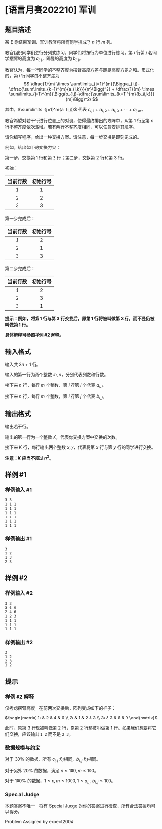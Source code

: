 # [语言月赛202210] 军训

## 题目描述

某 E 刚结束军训，军训教官将所有同学排成了 $n$ 行 $m$ 列。

教官组织同学们进行分列式练习，同学们将按行为单位进行练习。第 $i$ 行第 $j$ 名同学摆臂的高度为 $a_{i,j}$，踢腿的高度为 $b_{i,j}$。

教官认为，每一行同学的不整齐度为摆臂高度方差与踢腿高度方差之和。形式化的，第 $i$ 行同学的不整齐度为 
$$
\dfrac{1}{m} \times \sum\limits_{j=1}^{m}{\Bigg(a_{i,j}-\dfrac{\sum\limits_{k=1}^{m}{a_{i,k}}}{m}\Bigg)^2} + \dfrac{1}{m} \times \sum\limits_{j=1}^{m}{\Bigg(b_{i,j}-\dfrac{\sum\limits_{k=1}^{m}{b_{i,k}}}{m}\Bigg)^2}
$$

其中，$\sum\limits_{j=1}^m{a_{i,j}}$ 代表 $a_{i,1}+a_{i,2}+a_{i,3}+\cdots+a_{i,m}$。

教官希望对若干行进行位置上的对调，使得最终排出的方阵中，从第 $1$ 行至第 $n$ 行不整齐度依次递增。若有两行不整齐度相同，可以任意安排其顺序。

请你编写程序，给出一种交换方案。请注意，每一步交换是即刻完成的。

例如，给出如下的交换方案：

第一步，交换第 $1$ 行和第 $2$ 行；第二步，交换第 $2$ 行和第 $3$ 行。

初始：

| 当前行数 | 初始行号 |
|:---: | :---: |
| $1$ | $1$ |
| $2$ | $2$ |
| $3$ | $3$ |

第一步完成后：

| 当前行数 | 初始行号 |
|:---: | :---: |
| $1$ | $2$ |
| $2$ | $1$ |
| $3$ | $3$ |

第二步完成后：

| 当前行数 | 初始行号 |
|:---: | :---: |
| $1$ | $2$ |
| $2$ | $3$ |
| $3$ | $1$ |

**提示：例如，将第 $1$ 行与第 $3$ 行交换后，原第 $1$ 行将被叫做第 $3$ 行，而不是仍被叫做第 $1$ 行。**

**具体解释可参照样例 #2 解释。**

## 输入格式

输入共 $2n+1$ 行。

输入的第一行为两个整数 $m,n$，分别代表列数和行数。

接下来 $n$ 行，每行 $m$ 个整数，第 $i$ 行第 $j$ 个代表 $a_{i,j}$。

接下来 $n$ 行，每行 $m$ 个整数，第 $i$ 行第 $j$ 个代表 $b_{i,j}$。

## 输出格式

输出若干行。

输出的第一行为一个整数 $K$，代表你交换方案中交换的次数。

接下来 $K$ 行，每行输出两个整数 $x,y$，代表将第 $x$ 行与第 $y$ 行的同学进行交换。

**注意：$K$ 应当不超过 $n^2$**。

## 样例 #1

### 样例输入 #1
```
3 3
1 1 1
1 1 1
1 1 1
1 1 1
1 1 1
1 1 1
```

### 样例输出 #1

```
3
1 2
1 3
2 3
```

## 样例 #2

### 样例输入 #2
```
3 3
3 6 9
2 4 6
1 2 3
1 1 1
1 1 1
1 1 1
```

### 样例输出 #2

```
3
1 2
2 3
1 2
```

## 提示

### 样例 #2 解释

仅考虑摆臂高度，在前两次交换后，阵列变成如下的样子：

$\begin{matrix} 1: & 2 & 4 & 6 \\ 2: & 1 & 2 & 3 \\ 3: & 3 & 6 & 9 \end{matrix}$

此时，原第 $3$ 行现被叫做第 $2$ 行，原第 $2$ 行现被叫做第 $1$ 行。如果我们想要将它们交换，应该输出 `1 2` 而不是 `2 3`。

### 数据规模与约定

对于 $30\%$ 的数据，所有 $a_{i,j}$ 均相同，$b_{i,j}$ 均相同。  

对于另外 $20\%$ 的数据，满足 $n\le 100,m\le 100$。

对于 $100\%$ 的数据，$1 \le n,m \le 1000, 1 \le a_{i,j},b_{i,j} \le 100$。

### Special Judge

本题答案不唯一，将有 Special Judge 对你的答案进行检查，所有合法答案均可以得分。

Problem Assigned by expect2004
